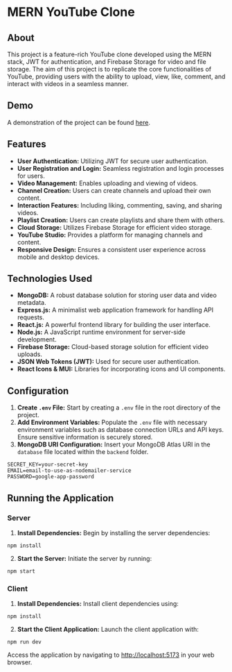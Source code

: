# MERN YouTube Clone

## About
This project is a feature-rich YouTube clone developed using the MERN stack, JWT for authentication, and Firebase Storage for video and file storage. The aim of this project is to replicate the core functionalities of YouTube, providing users with the ability to upload, view, like, comment, and interact with videos in a seamless manner.

## Demo
A demonstration of the project can be found [here]([/manav.youtube-clone.mp4](https://github.com/chaudharimanav/youtube-clone/raw/main/manav.youtube-clone.mp4)).

## Features
- **User Authentication:** Utilizing JWT for secure user authentication.
- **User Registration and Login:** Seamless registration and login processes for users.
- **Video Management:** Enables uploading and viewing of videos.
- **Channel Creation:** Users can create channels and upload their own content.
- **Interaction Features:** Including liking, commenting, saving, and sharing videos.
- **Playlist Creation:** Users can create playlists and share them with others.
- **Cloud Storage:** Utilizes Firebase Storage for efficient video storage.
- **YouTube Studio:** Provides a platform for managing channels and content.
- **Responsive Design:** Ensures a consistent user experience across mobile and desktop devices.

## Technologies Used
- **MongoDB:** A robust database solution for storing user data and video metadata.
- **Express.js:** A minimalist web application framework for handling API requests.
- **React.js:** A powerful frontend library for building the user interface.
- **Node.js:** A JavaScript runtime environment for server-side development.
- **Firebase Storage:** Cloud-based storage solution for efficient video uploads.
- **JSON Web Tokens (JWT):** Used for secure user authentication.
- **React Icons & MUI:** Libraries for incorporating icons and UI components.

## Configuration
1. **Create `.env` File:** Start by creating a `.env` file in the root directory of the project.
2. **Add Environment Variables:** Populate the `.env` file with necessary environment variables such as database connection URLs and API keys. Ensure sensitive information is securely stored.
3. **MongoDB URI Configuration:** Insert your MongoDB Atlas URI in the `database` file located within the `backend` folder.

```
SECRET_KEY=your-secret-key
EMAIL=email-to-use-as-nodemailer-service
PASSWORD=google-app-password
```

## Running the Application
### Server
1. **Install Dependencies:** Begin by installing the server dependencies:
```
npm install
```
2. **Start the Server:** Initiate the server by running:
```
npm start
```

### Client
1. **Install Dependencies:** Install client dependencies using:
```
npm install
```
2. **Start the Client Application:** Launch the client application with:
```
npm run dev
```

Access the application by navigating to [http://localhost:5173](http://localhost:5173) in your web browser.
